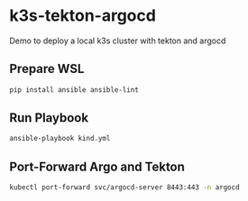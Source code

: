 # k3s-tekton-argocd

Demo to deploy a local k3s cluster with tekton and argocd

## Prepare WSL

```bash
pip install ansible ansible-lint
```

## Run Playbook

```bash
ansible-playbook kind.yml
```

## Port-Forward Argo and Tekton

```bash
kubectl port-forward svc/argocd-server 8443:443 -n argocd
```
